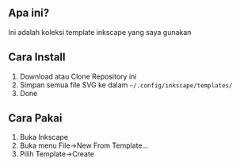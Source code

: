 ## Apa ini?

Ini adalah koleksi template inkscape yang saya gunakan

## Cara Install

1. Download atau Clone Repository ini
2. Simpan semua file SVG ke dalam `~/.config/inkscape/templates/`
3. Done

## Cara Pakai

1. Buka Inkscape
2. Buka menu File->New From Template...
3. Pilih Template->Create

